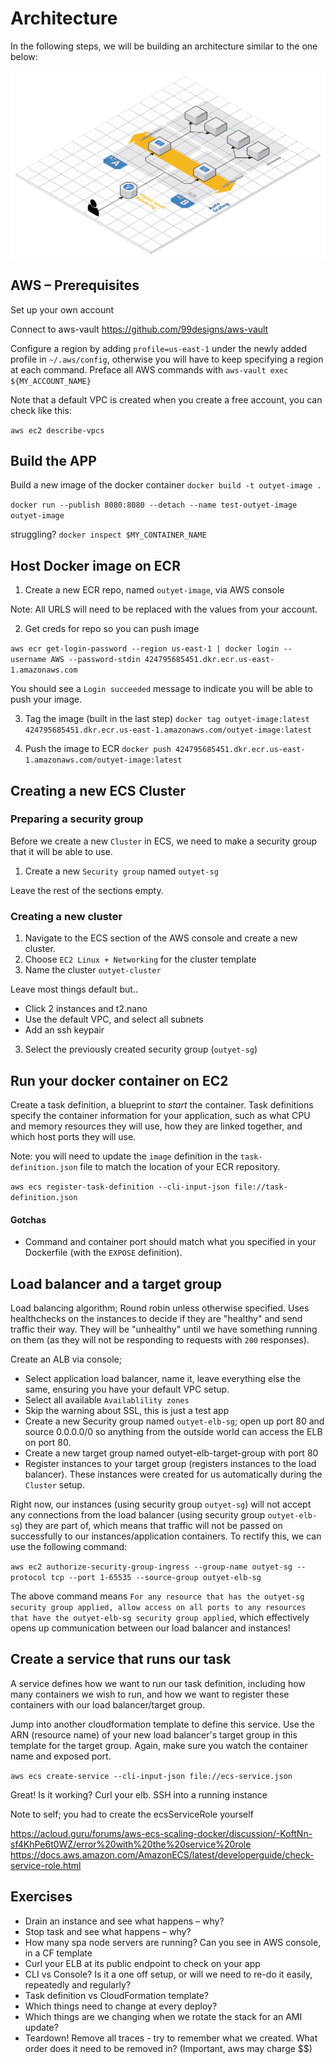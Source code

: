# Architecture

In the following steps, we will be building an architecture similar to the one below:

![architecture diagram](architecture.png "Architecture")

## AWS – Prerequisites

Set up your own account

Connect to aws-vault
https://github.com/99designs/aws-vault

Configure a region by adding
`profile=us-east-1` under the newly added profile in
`~/.aws/config`, otherwise you will have to keep specifying a region at each command.
Preface all AWS commands with `aws-vault exec ${MY_ACCOUNT_NAME}`

Note that a default VPC is created when you create a free account, you can check like this:

`aws ec2 describe-vpcs`

## Build the APP

Build a new image of the docker container
`docker build -t outyet-image .`

`docker run --publish 8080:8080 --detach --name test-outyet-image outyet-image`

struggling?
`docker inspect $MY_CONTAINER_NAME`
## Host Docker image on ECR

1. Create a new ECR repo, named `outyet-image`, via AWS console

Note: All URLS will need to be replaced with the values from your account.

2. Get creds for repo so you can push image

`aws ecr get-login-password --region us-east-1 | docker login --username AWS --password-stdin 424795685451.dkr.ecr.us-east-1.amazonaws.com`

You should see a `Login succeeded` message to indicate you will be able to push your image.

3. Tag the image (built in the last step)
`docker tag outyet-image:latest 424795685451.dkr.ecr.us-east-1.amazonaws.com/outyet-image:latest`

4. Push the image to ECR
`docker push 424795685451.dkr.ecr.us-east-1.amazonaws.com/outyet-image:latest`
## Creating a new ECS Cluster
### Preparing a security group
Before we create a new `Cluster` in ECS, we need to make a security group that it will be able to use.

1. Create a new `Security group` named `outyet-sg`

Leave the rest of the sections empty.
### Creating a new cluster

1. Navigate to the ECS section of the AWS console and create a new cluster.
2. Choose `EC2 Linux + Networking` for the cluster template
3. Name the cluster `outyet-cluster`

Leave most things default but..

- Click 2 instances and t2.nano
- Use the default VPC, and select all subnets
- Add an ssh keypair

3. Select the previously created security group (`outyet-sg`)
## Run your docker container on EC2

Create a task definition, a blueprint to _start_ the container. Task definitions specify the container information for your application, such as what CPU and memory resources they will use, how they are linked together, and which host ports they will use.

Note: you will need to update the `image` definition in the `task-definition.json` file to match the location of your ECR repository.

`aws ecs register-task-definition --cli-input-json file://task-definition.json`
#### Gotchas

- Command and container port should match what you specified in your Dockerfile (with the `EXPOSE` definition).
## Load balancer and a target group

Load balancing algorithm; Round robin unless otherwise specified. Uses healthchecks on the instances to decide if they are "healthy" and send traffic their way. They will be "unhealthy" until we have something running on them (as they will not be responding to requests with `200` responses).

Create an ALB via console;
- Select application load balancer, name it, leave everything else the same, ensuring you have your default VPC setup.
- Select all available `Availablility zones`
- Skip the warning about SSL, this is just a test app
- Create a new Security group named `outyet-elb-sg`; open up port 80 and source 0.0.0.0/0 so anything from the outside world can access the ELB on port 80.
- Create a new target group named outyet-elb-target-group with port 80
- Register instances to your target group (registers instances to the load balancer). These instances were created for us automatically during the `Cluster` setup.

Right now, our instances (using security group `outyet-sg`) will not accept any connections from the load balancer (using security group `outyet-elb-sg`) they are part of, which means that traffic will not be passed on successfully to our instances/application containers. To rectify this, we can use the following command:

`aws ec2 authorize-security-group-ingress --group-name outyet-sg --protocol tcp --port 1-65535 --source-group outyet-elb-sg`

The above command means `For any resource that has the outyet-sg security group applied, allow access on all ports to any resources that have the outyet-elb-sg security group applied`, which effectively opens up communication between our load balancer and instances!

## Create a service that runs our task
A service defines how we want to run our task definition, including how many containers we wish to run, and how we want to register these containers with our load balancer/target group.

Jump into another cloudformation template to define this service. Use the ARN (resource name) of your new load balancer's target group in this template for the target group. Again, make sure you watch the container name and exposed port.

`aws ecs create-service --cli-input-json file://ecs-service.json`

Great! Is it working? Curl your elb. SSH into a running instance

Note to self; you had to create the ecsServiceRole yourself

https://acloud.guru/forums/aws-ecs-scaling-docker/discussion/-KoftNn-sf4KhPe6t0WZ/error%20with%20the%20service%20role
https://docs.aws.amazon.com/AmazonECS/latest/developerguide/check-service-role.html

##  Exercises
* Drain an instance and see what happens – why?
* Stop task and see what happens – why?
* How many spa node servers are running? Can you see in AWS console, in a CF template
* Curl your ELB at its public endpoint to check on your app
* CLI vs Console? Is it a one off setup, or will we need to re-do it easily, repeatedly and regularly?
* Task definition vs CloudFormation template?
* Which things need to change at every deploy?
* Which things are we changing when we rotate the stack for an AMI update?
* Teardown! Remove all traces - try to remember what we created. What order does it need to be removed in? (Important, aws may charge $$)

